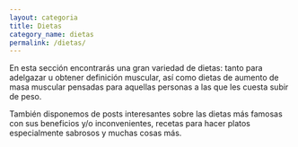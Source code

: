 ```yaml
---
layout: categoria
title: Dietas
category_name: dietas
permalink: /dietas/
---
```

En esta sección encontrarás una gran variedad de dietas: tanto para adelgazar u
obtener definición muscular, así como dietas de aumento de masa muscular pensadas 
para aquellas personas a las que les cuesta subir de peso.

También disponemos de posts interesantes sobre las dietas más famosas con sus 
beneficios y/o inconvenientes, recetas para hacer platos especialmente sabrosos 
y muchas cosas más.  
